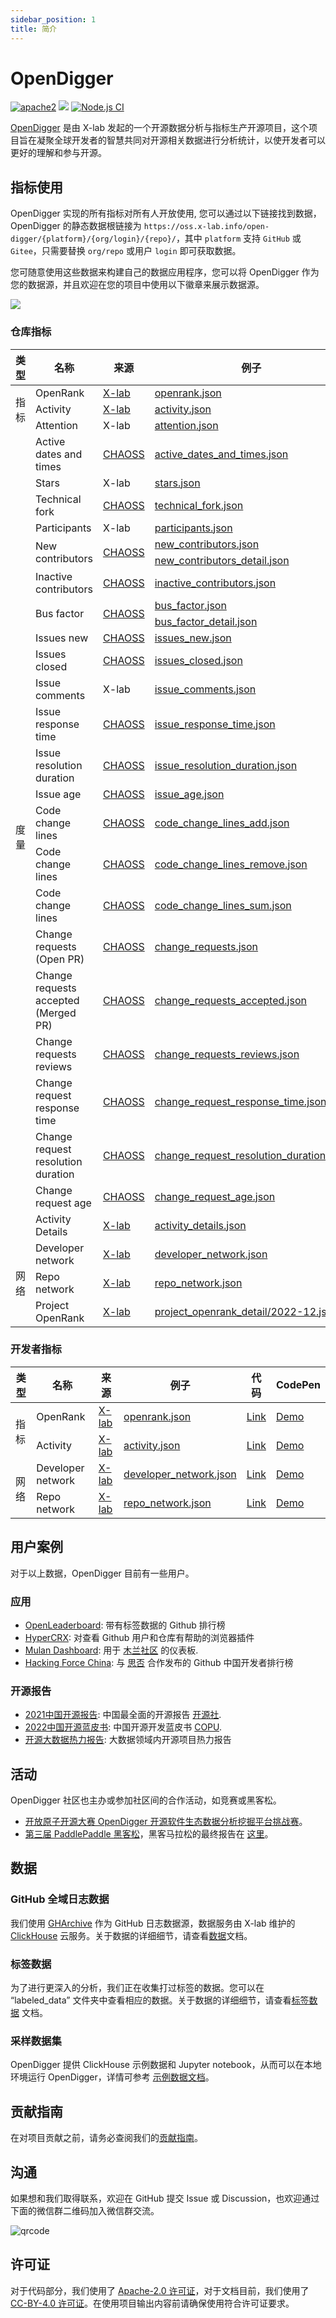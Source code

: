 ```yaml
---
sidebar_position: 1
title: 简介
---
```


# OpenDigger

[![apache2](https://img.shields.io/badge/license-Apache%202-blue)](LICENSE) [![](https://img.shields.io/badge/Data-OpenDigger-2097FF)](https://github.com/X-lab2017/open-digger) [![Node.js CI](https://github.com/X-lab2017/open-digger/actions/workflows/node_ci.yml/badge.svg?branch=master)](https://github.com/X-lab2017/open-digger/actions/workflows/node_ci.yml)

[OpenDigger](https://github.com/X-lab2017/open-digger) 是由 X-lab 发起的一个开源数据分析与指标生产开源项目，这个项目旨在凝聚全球开发者的智慧共同对开源相关数据进行分析统计，以使开发者可以更好的理解和参与开源。

## 指标使用

OpenDigger 实现的所有指标对所有人开放使用, 您可以通过以下链接找到数据，OpenDigger 的静态数据根链接为 `https://oss.x-lab.info/open-digger/{platform}/{org/login}/{repo}/`，其中 `platform` 支持 `GitHub` 或 `Gitee`，只需要替换 `org/repo` 或用户 `login` 即可获取数据。

您可随意使用这些数据来构建自己的数据应用程序，您可以将 OpenDigger 作为您的数据源，并且欢迎在您的项目中使用以下徽章来展示数据源。

[![](https://img.shields.io/badge/Data-OpenDigger-2097FF)](https://github.com/X-lab2017/open-digger)

### 仓库指标

<table>
  <thead>
    <tr>
      <th>类型</th><th>名称</th><th>来源</th><th>例子</th><th>代码</th><th>CodePen</th>
    </tr>
  </thead>
  <tbody>
    <tr>
      <td rowspan="3">指标</td>
      <td>OpenRank</td>
      <td><a href="https://blog.frankzhao.cn/how_to_measure_open_source_2/">X-lab</a></td>
      <td><a href="https://oss.x-lab.info/open_digger/github/X-lab2017/open-digger/openrank.json">openrank.json</a></td>
      <td><a href="https://github.com/X-lab2017/open-digger/blob/master/src/metrics/indices.ts#L21">Link</a></td>
      <td><a href="https://codepen.io/frank-zsy/pen/bGjyqQj?type=openrank">Demo</a></td>
    </tr>
    <tr>
      <td>Activity</td>
      <td><a href="https://blog.frankzhao.cn/how_to_measure_open_source_1/">X-lab</a></td>
      <td><a href="https://oss.x-lab.info/open_digger/github/X-lab2017/open-digger/activity.json">activity.json</a></td>
      <td><a href="https://github.com/X-lab2017/open-digger/blob/master/src/metrics/indices.ts#L109">Link</a></td>
      <td><a href="https://codepen.io/frank-zsy/pen/bGjyqQj?type=activity">Demo</a></td>
    </tr>
    <tr>
      <td>Attention</td>
      <td>X-lab</td>
      <td><a href="https://oss.x-lab.info/open_digger/github/X-lab2017/open-digger/attention.json">attention.json</a></td>
      <td><a href="https://github.com/X-lab2017/open-digger/blob/master/src/metrics/indices.ts#L235">Link</a></td>
      <td><a href="https://codepen.io/frank-zsy/pen/MWBdpNg?type=attention">Demo</a></td>
    </tr>
    <tr>
      <td rowspan="25">度量</td>
      <td>Active dates and times</td>
      <td><a href="https://chaoss.community/metric-activity-dates-and-times/">CHAOSS</a></td>
      <td><a href="https://oss.x-lab.info/open_digger/github/X-lab2017/open-digger/active_dates_and_times.json">active_dates_and_times.json</a></td>
      <td><a href="https://github.com/X-lab2017/open-digger/blob/master/src/metrics/chaoss.ts#L1050">Link</a></td>
      <td><a href="https://codepen.io/frank-zsy/pen/jOpQdZZ">Demo</a></td>
    </tr>
    <tr>
      <td>Stars</td>
      <td>X-lab</td>
      <td><a href="https://oss.x-lab.info/open_digger/github/X-lab2017/open-digger/stars.json">stars.json</a></td>
      <td><a href="https://github.com/X-lab2017/open-digger/blob/master/src/metrics/metrics.ts#L15">Link</a></td>
      <td><a href="https://codepen.io/frank-zsy/pen/MWBdpNg?type=stars">Demo</a></td>
    </tr>
    <tr>
      <td>Technical fork</td>
      <td><a href="https://chaoss.community/metric-technical-fork/">CHAOSS</a></td>
      <td><a href="https://oss.x-lab.info/open_digger/github/X-lab2017/open-digger/technical_fork.json">technical_fork.json</a></td>
      <td><a href="https://github.com/X-lab2017/open-digger/blob/master/src/metrics/chaoss.ts#L12">Link</a></td>
      <td><a href="https://codepen.io/frank-zsy/pen/MWBdpNg?type=technical_fork">Demo</a></td>
    </tr>
    <tr>
      <td>Participants</td>
      <td>X-lab</td>
      <td><a href="https://oss.x-lab.info/open_digger/github/X-lab2017/open-digger/participants.json">participants.json</a></td>
      <td><a href="https://github.com/X-lab2017/open-digger/blob/master/src/metrics/metrics.ts#L89">Link</a></td>
      <td><a href="https://codepen.io/frank-zsy/pen/RwBmpYZ">Demo</a></td>
    </tr>
    <tr>
      <td rowspan="2">New contributors</td>
      <td rowspan="2"><a href="https://chaoss.community/metric-new-contributors/">CHAOSS</a></td>
      <td><a href="https://oss.x-lab.info/open_digger/github/X-lab2017/open-digger/new_contributors.json">new_contributors.json</a></td>
      <td rowspan="2"><a href="https://github.com/X-lab2017/open-digger/blob/master/src/metrics/chaoss.ts#L862">Link</a></td>
      <td rowspan="2"><a href="https://codepen.io/frank-zsy/pen/RwBmpYZ">Demo</a></td>
    </tr>
    <tr>
      <td><a href="https://oss.x-lab.info/open_digger/github/X-lab2017/open-digger/new_contributors_detail.json">new_contributors_detail.json</a></td>
    </tr>
    <tr>
      <td>Inactive contributors</td>
      <td><a href="https://chaoss.community/metric-inactive-contributors/">CHAOSS</a></td>
      <td><a href="https://oss.x-lab.info/open_digger/github/X-lab2017/open-digger/inactive_contributors.json">inactive_contributors.json</a></td>
      <td><a href="https://github.com/X-lab2017/open-digger/blob/master/src/metrics/chaoss.ts#L965">Link</a></td>
      <td><a href="https://codepen.io/frank-zsy/pen/RwBmpYZ">Demo</a></td>
    </tr>
    <tr>
      <td rowspan="2">Bus factor</td>
      <td rowspan="2"><a href="https://chaoss.community/metric-bus-factor/">CHAOSS</a></td>
      <td><a href="https://oss.x-lab.info/open_digger/github/X-lab2017/open-digger/bus_factor.json">bus_factor.json</a></td>
      <td rowspan="2"><a href="https://github.com/X-lab2017/open-digger/blob/master/src/metrics/chaoss.ts#L780">Link</a></td>
      <td rowspan="2"><a href="https://codepen.io/frank-zsy/pen/bGjyqQj?type=bus_factor">Demo</a></td>
    </tr>
    <tr>
      <td><a href="https://oss.x-lab.info/open_digger/github/X-lab2017/open-digger/bus_factor_detail.json">bus_factor_detail.json</a></td>
    </tr>
    <tr>
      <td>Issues new</td>
      <td><a href="https://chaoss.community/metric-issues-new/">CHAOSS</a></td>
      <td><a href="https://oss.x-lab.info/open_digger/github/X-lab2017/open-digger/issues_new.json">issues_new.json</a></td>
      <td><a href="https://github.com/X-lab2017/open-digger/blob/master/src/metrics/chaoss.ts#L146">Link</a></td>
      <td rowspan="3"><a href="https://codepen.io/frank-zsy/pen/mdjaZMw">Demo</a></td>
    </tr>
    <tr>
      <td>Issues closed</td>
      <td><a href="https://chaoss.community/metric-issues-closed/">CHAOSS</a></td>
      <td><a href="https://oss.x-lab.info/open_digger/github/X-lab2017/open-digger/issues_closed.json">issues_closed.json</a></td>
      <td><a href="https://github.com/X-lab2017/open-digger/blob/master/src/metrics/chaoss.ts#L223">Link</a></td>
    </tr>
    <tr>
      <td>Issue comments</td>
      <td>X-lab</td>
      <td><a href="https://oss.x-lab.info/open_digger/github/X-lab2017/open-digger/issue_comments.json">issue_comments.json</a></td>
      <td><a href="https://github.com/X-lab2017/open-digger/blob/master/src/metrics/metrics.ts#L52">Link</a></td>
    </tr>
    <tr>
      <td>Issue response time</td>
      <td><a href="https://chaoss.community/metric-issue-response-time/">CHAOSS</a></td>
      <td><a href="https://oss.x-lab.info/open_digger/github/X-lab2017/open-digger/issue_response_time.json">issue_response_time.json</a></td>
      <td><a href="https://github.com/X-lab2017/open-digger/blob/master/src/metrics/chaoss.ts#L413">Link</a></td>
      <td><a href="https://codepen.io/frank-zsy/pen/VwBqwaP?type=issue_response_time">Demo</a></td>
    </tr>
    <tr>
      <td>Issue resolution duration</td>
      <td><a href="https://chaoss.community/metric-issue-resolution-duration/">CHAOSS</a></td>
      <td><a href="https://oss.x-lab.info/open_digger/github/X-lab2017/open-digger/issue_resolution_duration.json">issue_resolution_duration.json</a></td>
      <td><a href="https://github.com/X-lab2017/open-digger/blob/master/src/metrics/chaoss.ts#L338">Link</a></td>
      <td><a href="https://codepen.io/frank-zsy/pen/VwBqwaP?type=issue_resolution_duration">Demo</a></td>
    </tr>
    <tr>
      <td>Issue age</td>
      <td><a href="https://chaoss.community/metric-issue-age/">CHAOSS</a></td>
      <td><a href="https://oss.x-lab.info/open_digger/github/X-lab2017/open-digger/issue_age.json">issue_age.json</a></td>
      <td><a href="https://github.com/X-lab2017/open-digger/blob/master/src/metrics/chaoss.ts#L492">Link</a></td>
      <td><a href="https://codepen.io/frank-zsy/pen/VwBqwaP?type=issue_age">Demo</a></td>
    </tr>
    <tr>
      <td>Code change lines</td>
      <td><a href="https://chaoss.community/metric-code-changes-lines/">CHAOSS</a></td>
      <td><a href="https://oss.x-lab.info/open_digger/github/X-lab2017/open-digger/code_change_lines_add.json">code_change_lines_add.json</a></td>
      <td><a href="https://github.com/X-lab2017/open-digger/blob/master/src/metrics/chaoss.ts#L94">Link</a></td>
      <td><a href="https://codepen.io/frank-zsy/pen/dyjByKL">Demo</a></td>
    </tr>
    <tr>
      <td>Code change lines</td>
      <td><a href="https://chaoss.community/metric-code-changes-lines/">CHAOSS</a></td>
      <td><a href="https://oss.x-lab.info/open_digger/github/X-lab2017/open-digger/code_change_lines_remove.json">code_change_lines_remove.json</a></td>
      <td><a href="https://github.com/X-lab2017/open-digger/blob/master/src/metrics/chaoss.ts#L94">Link</a></td>
      <td><a href="https://codepen.io/frank-zsy/pen/dyjByKL">Demo</a></td>
    </tr>
    <tr>
      <td>Code change lines</td>
      <td><a href="https://chaoss.community/metric-code-changes-lines/">CHAOSS</a></td>
      <td><a href="https://oss.x-lab.info/open_digger/github/X-lab2017/open-digger/code_change_lines_sum.json">code_change_lines_sum.json</a></td>
      <td><a href="https://github.com/X-lab2017/open-digger/blob/master/src/metrics/chaoss.ts#L94">Link</a></td>
      <td><a href="https://codepen.io/frank-zsy/pen/dyjByKL">Demo</a></td>
    </tr>
    <tr>
      <td>Change requests<br />(Open PR)</td>
      <td><a href="https://chaoss.community/metric-change-requests/">CHAOSS</a></td>
      <td><a href="https://oss.x-lab.info/open_digger/github/X-lab2017/open-digger/change_requests.json">change_requests.json</a></td>
      <td><a href="https://github.com/X-lab2017/open-digger/blob/master/src/metrics/chaoss.ts#L697">Link</a></td>
      <td><a href="https://codepen.io/frank-zsy/pen/bGjPGxw">Demo</a></td>
    </tr>
    <tr>
      <td>Change requests accepted<br />(Merged PR)</td>
      <td><a href="https://chaoss.community/metric-change-requests-accepted/">CHAOSS</a></td>
      <td><a href="https://oss.x-lab.info/open_digger/github/X-lab2017/open-digger/change_requests_accepted.json">change_requests_accepted.json</a></td>
      <td><a href="https://github.com/X-lab2017/open-digger/blob/master/src/metrics/chaoss.ts#L497">Link</a></td>
      <td><a href="https://codepen.io/frank-zsy/pen/bGjPGxw">Demo</a></td>
    </tr>
    <tr>
      <td>Change requests reviews</td>
      <td><a href="https://chaoss.community/metric-change-request-reviews/">CHAOSS</a></td>
      <td><a href="https://oss.x-lab.info/open_digger/github/X-lab2017/open-digger/change_requests_reviews.json">change_requests_reviews.json</a></td>
      <td><a href="https://github.com/X-lab2017/open-digger/blob/master/src/metrics/chaoss.ts#L734">Link</a></td>
      <td><a href="https://codepen.io/frank-zsy/pen/bGjPGxw">Demo</a></td>
    </tr>
    <tr>
      <td>Change request response time</td>
      <td><a href="https://chaoss.community/metric-issue-response-time/">CHAOSS</a></td>
      <td><a href="https://oss.x-lab.info/open_digger/github/X-lab2017/open-digger/change_request_response_time.json">change_request_response_time.json</a></td>
      <td><a href="https://github.com/X-lab2017/open-digger/blob/master/src/metrics/chaoss.ts#L415">Link</a></td>
      <td><a href="https://codepen.io/frank-zsy/pen/VwBqwaP?type=change_request_response_time">Demo</a></td>
    </tr>
    <tr>
      <td>Change request resolution duration</td>
      <td><a href="https://chaoss.community/metric-issue-resolution-duration/">CHAOSS</a></td>
      <td><a href="https://oss.x-lab.info/open_digger/github/X-lab2017/open-digger/change_request_resolution_duration.json">change_request_resolution_duration.json</a></td>
      <td><a href="https://github.com/X-lab2017/open-digger/blob/master/src/metrics/chaoss.ts#L341">Link</a></td>
      <td><a href="https://codepen.io/frank-zsy/pen/VwBqwaP?type=change_request_resolution_duration">Demo</a></td>
    </tr>
    <tr>
      <td>Change request age</td>
      <td><a href="https://chaoss.community/metric-issue-age/">CHAOSS</a></td>
      <td><a href="https://oss.x-lab.info/open_digger/github/X-lab2017/open-digger/change_request_age.json">change_request_age.json</a></td>
      <td><a href="https://github.com/X-lab2017/open-digger/blob/master/src/metrics/chaoss.ts#L494">Link</a></td>
      <td><a href="https://codepen.io/frank-zsy/pen/VwBqwaP?type=change_request_age">Demo</a></td>
    </tr>
    <tr>
      <td>Activity Details</td>
      <td><a href="https://github.com/X-lab2017/open-digger/issues/1186">X-lab</a></td>
      <td><a href="https://oss.x-lab.info/open_digger/github/X-lab2017/open-digger/activity_details.json">activity_details.json</a></td>
      <td><a href="https://github.com/X-lab2017/open-digger/blob/0432ecbd9b9d75d36b249fb5eb2b101d16a414be/src/metrics/indices.ts#L112">Link</a></td>
      <td><a href="https://codepen.io/tyn1998/pen/KKGxVrm">Demo</a></td>
    </tr>
    <tr>
      <td rowspan="3">网络</td>
      <td>Developer network</td>
      <td><a href="https://blog.frankzhao.cn/github_activity_with_wpr/">X-lab</a></td>
      <td><a href="https://oss.x-lab.info/open_digger/github/X-lab2017/open-digger/developer_network.json">developer_network.json</a></td>
      <td><a href="https://github.com/X-lab2017/open-digger/blob/master/src/cron/tasks/network_export.ts#L126">Link</a></td>
      <td><a href="https://codepen.io/frank-zsy/pen/NWBVjpV?type=developer_network">Demo</a></td>
    </tr>
    <tr>
      <td>Repo network</td>
      <td><a href="https://blog.frankzhao.cn/github_activity_with_wpr/">X-lab</a></td>
      <td><a href="https://oss.x-lab.info/open_digger/github/X-lab2017/open-digger/repo_network.json">repo_network.json</a></td>
      <td><a href="https://github.com/X-lab2017/open-digger/blob/master/src/cron/tasks/network_export.ts#L126">Link</a></td>
      <td><a href="https://codepen.io/frank-zsy/pen/NWBVjpV?type=repo_network">Demo</a></td>
    </tr>
    <tr>
      <td>Project OpenRank</td>
      <td><a href="https://blog.frankzhao.cn/how_to_measure_open_source_3/">X-lab</a></td>
      <td><a href="https://oss.x-lab.info/open_digger/github/X-lab2017/open-digger/project_openrank_detail/2022-12.json">project_openrank_detail/2022-12.json</a></td>
      <td></td>
      <td><a href="https://codepen.io/frank-zsy/pen/abjMXBV">Demo</a></td>
    </tr>
  </tbody>
</table>

### 开发者指标

<table>
  <thead>
    <tr>
      <th>类型</th><th>名称</th><th>来源</th><th>例子</th><th>代码</th><th>CodePen</th>
    </tr>
  </thead>
  <tbody>
    <tr>
      <td rowspan="2">指标</td>
      <td>OpenRank</td>
      <td><a href="https://blog.frankzhao.cn/how_to_measure_open_source_3">X-lab</a ></td>
      <td><a href="https://oss.x-lab.info/open_digger/github/frank-zsy/openrank.json">openrank.json</a></td>
      <td><a href="https://github.com/X-lab2017/open-digger/blob/master/src/metrics/indices.ts#L59">Link</a></td>
      <td><a href="https://codepen.io/frank-zsy/pen/bGjyqQj?type=openrank&name=frank-zsy">Demo</a></td>
    </tr>
    <tr>
      <td>Activity</td>
      <td><a href="https://blog.frankzhao.cn/how_to_measure_open_source_1">X-lab</a></td>
      <td><a href="https://oss.x-lab.info/open_digger/github/frank-zsy/activity.json">activity.json</a></td>
      <td><a href="https://github.com/X-lab2017/open-digger/blob/master/src/metrics/indices.ts#L174">Link</a ></td>
      <td><a href="https://codepen.io/frank-zsy/pen/bGjyqQj?type=activity&name=frank-zsy">Demo</a></td>
    </tr>
    <tr>
      <td rowspan="2">网络</td>
      <td>Developer network</td>
      <td><a href="https://blog.frankzhao.cn/github_activity_with_wpr/">X-lab</a></td>
      <td><a href="https://oss.x-lab.info/open_digger/github/frank-zsy/developer_network.json">developer_network.json</a></td>
      <td><a href="https://github.com/X-lab2017/open-digger/blob/master/src/cron/tasks/network_export.ts#L63">Link</a></td>
      <td><a href="https://codepen.io/frank-zsy/pen/NWBVjpV?type=developer_network&name=frank-zsy">Demo</a></td>
    </tr>
    <tr>
      <td>Repo network</td>
      <td><a href="https://blog.frankzhao.cn/github_activity_with_wpr/">X-lab</a></td>
      <td><a href="https://oss.x-lab.info/open_digger/github/frank-zsy/repo_network.json">repo_network.json</a></td>
      <td><a href="https://github.com/X-lab2017/open-digger/blob/master/src/cron/tasks/network_export.ts#L63">Link</a></td>
      <td><a href="https://codepen.io/frank-zsy/pen/NWBVjpV?type=repo_network&name=frank-zsy">Demo</a></td>
    </tr>
  </tbody>
</table>

## 用户案例

对于以上数据，OpenDigger 目前有一些用户。

### 应用

- [OpenLeaderboard](https://open-leaderboard.x-lab.info/): 带有标签数据的 Github 排行榜
- [HyperCRX](https://github.com/hypertrons/hypertrons-crx): 对查看 Github 用户和仓库有帮助的浏览器插件
- [Mulan Dashboard](http://dataease.nzcer.cn/link/1VxPsUCX): 用于 [木兰社区](https://portal.mulanos.cn/) 的仪表板.
- [Hacking Force China](https://opensource.win/): 与 [思否](https://segmentfault.com/) 合作发布的 Github 中国开发者排行榜

### 开源报告

- [2021中国开源报告](https://kaiyuanshe.cn/document/china-os-report-2021/): 中国最全面的开源报告 [开源社](https://kaiyuanshe.cn/).
- [2022中国开源蓝皮书](http://www.copu.org.cn/new/308): 中国开源开发蓝皮书 [COPU](http://www.copu.org.cn/).
- [开源大数据热力报告](cooperations/big_data_open_source_heat_report/开源大数据热力报告2022.pdf): 大数据领域内开源项目热力报告


## 活动

OpenDigger 社区也主办或参加社区间的合作活动，如竞赛或黑客松。

- [开放原子开源大赛 OpenDigger 开源软件生态数据分析挖掘平台挑战赛](https://competition.atomgit.com/competitionInfo?id=bc6603e0b8bf11ed804e6b78b4426d45)。
- [第三届 PaddlePaddle 黑客松](https://www.paddlepaddle.org.cn/PaddlePaddleHackathon-2022-6)，黑客马拉松的最终报告在 [这里](https://github.com/X-lab2017/open-digger/tree/master/cooperations/paddle_hackathon_3rd)。

## 数据

### GitHub 全域日志数据

我们使用 [GHArchive](https://www.gharchive.org/) 作为 GitHub 日志数据源，数据服务由 X-lab 维护的 [ClickHouse](https://clickhouse.tech/) 云服务。关于数据的详细细节，请查看[数据](/intro)文档。

### 标签数据

为了进行更深入的分析，我们正在收集打过标签的数据。您可以在 “labeled_data” 文件夹中查看相应的数据。关于数据的详细细节，请查看[标签数据](/intro) 文档。

### 采样数据集

OpenDigger 提供 ClickHouse 示例数据和 Jupyter notebook，从而可以在本地环境运行 OpenDigger，详情可参考 [示例数据文档](/intro)。

## 贡献指南

在对项目贡献之前，请务必查阅我们的[贡献指南](/intro)。

## 沟通

如果想和我们取得联系，欢迎在 GitHub 提交 Issue 或 Discussion，也欢迎通过下面的微信群二维码加入微信群交流。

![qrcode](@site/static/img/wechat-qrcode.jpeg)

## 许可证

对于代码部分，我们使用了 [Apache-2.0 许可证](https://github.com/X-lab2017/open-digger/blob/master/LICENSE)，对于文档目前，我们使用了 [CC-BY-4.0 许可证](https://github.com/X-lab2017/open-digger/blob/master/LICENSE-CC-BY)。在使用项目输出内容前请确保使用符合许可证要求。
